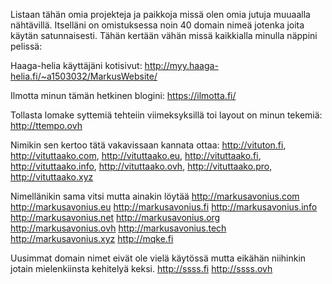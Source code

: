 Listaan tähän omia projekteja ja paikkoja missä olen omia jutuja muuaalla nähtävillä.
Itselläni on omistuksessa noin 40 domain nimeä jotenka joita käytän satunnaisesti.
Tähän kertään vähän missä kaikkialla minulla näppini pelissä:

Haaga-helia käyttäjäni kotisivut: http://myy.haaga-helia.fi/~a1503032/MarkusWebsite/  


Ilmotta minun tämän hetkinen blogini: https://ilmotta.fi/  


Tollasta lomake syttemiä tehteiin viimeksyksillä toi layout on minun tekemiä: http://ttempo.ovh  

Nimikin sen kertoo tätä vakavissaan kannata ottaa:
http://vituton.fi,
http://vituttaako.com,
http://vituttaako.eu,
http://vituttaako.fi,
http://vituttaako.info,
http://vituttaako.ovh,
http://vituttaako.pro,
http://vituttaako.xyz

Nimellänikin sama vitsi mutta ainakin löytää
http://markusavonius.com
http://markusavonius.eu
http://markusavonius.fi
http://markusavonius.info
http://markusavonius.net
http://markusavonius.org
http://markusavonius.ovh
http://markusavonius.tech
http://markusavonius.xyz
http://mqke.fi

Uusimmat domain nimet eivät ole vielä käytössä mutta eikähän niihinkin jotain mielenkiinsta kehitelyä keksi.
http://ssss.fi
http://ssss.ovh
